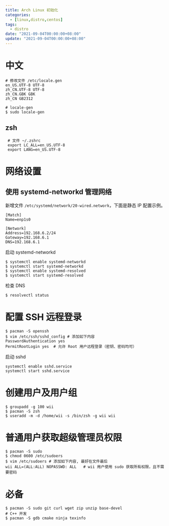```yaml
---
title: Arch Linux 初始化
categories: 
  - [linux,distro,centos]
tags:
  - distro
date: "2021-09-04T00:00:00+08:00"
update: "2021-09-04T00:00:00+08:00"
---
```


# 中文

```shell
# 修改文件 /etc/locale.gen
en_US.UTF-8 UTF-8
zh_CN.UTF-8 UTF-8
zh_CN.GBK GBK
zh_CN GB2312

# locale-gen
$ sudo locale-gen
```

## zsh

```shell
 # 文件 ~/.zshrc
 export LC_ALL=en_US.UTF-8
 export LANG=en_US.UTF-8
```

# 网络设置

## 使用 systemd-networkd 管理网络

新增文件 `/etc/systemd/network/20-wired.network`，下面是静态 IP 配置示例。

```
[Match]
Name=enp1s0

[Network]
Address=192.168.6.2/24
Gateway=192.168.6.1
DNS=192.168.6.1
```

启动 systemd-networkd

```shell
$ systemctl enable systemd-networkd
$ systemctl start systemd-networkd
$ systemctl enable systemd-resolved
$ systemctl start systemd-resolved
```

检查 DNS

```shell
$ resolvectl status
```

# 配置 SSH 远程登录

```shell
$ pacman -S openssh
$ vim /etc/ssh/sshd_config # 添加如下内容
PasswordAuthentication yes
PermitRootLogin yes  # 允许 Root 用户远程登录（密钥、密码均可）
```

启动 sshd

```shell
systemctl enable sshd.service
systemctl start sshd.service
```

# 创建用户及用户组

```shell
$ groupadd -g 100 wii
$ pacman -S zsh
$ useradd -m -d /home/wii -s /bin/zsh -g wii wii
```

# 普通用户获取超级管理员权限

```shell
$ pacman -S sudo
$ chmod 0600 /etc/sudoers
$ vim /etc/sudoers # 添加如下内容, 最好在文件最后
wii ALL=(ALL:ALL) NOPASSWD: ALL   # wii 用户使用 sudo 获取所有权限，且不需要密码
```

# 必备

```shell
$ pacman -S sudo git curl wget zip unzip base-devel
# C++ 开发
$ pacman -S gdb cmake ninja texinfo
```

